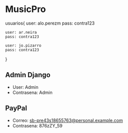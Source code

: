 # MusicPro

usuarios{
    user: alo.perezm 
    pass: contra123

    user: ar.neira
    pass: contra123

    user: jo.pizarro
    pass: contra123
}

## Admin Django
- User: Admin
- Contrasena: Admin

## PayPal
- Correo: sb-pre43s18655763@personal.example.com
- Contrasena: 876zZY_59
